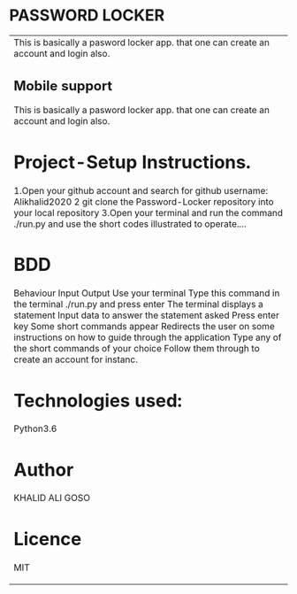 # PASSWORD LOCKER

<table>
<tr>
<td>
  This is basically a  pasword locker app. that one can create an account and login also. 

## Mobile support
 This is basically a  pasword locker app. that one can create an account and login also. 

# Project-Setup Instructions.
1.Open your github account and search for github username: Alikhalid2020
2 git clone the Password-Locker repository into your local repository
3.Open your terminal and run the command ./run.py and use the short codes illustrated to operate....
# BDD
Behaviour   Input   Output
Use your terminal   Type this command in the terminal ./run.py and press enter  The terminal displays a statement
Input data to answer the statement asked    Press enter key Some short commands appear
Redirects the user on some instructions on how to guide through the application Type any of the short commands of your choice   Follow them through to create an account for instanc.
# Technologies used:
 Python3.6
# Author
KHALID ALI GOSO
# Licence
MIT
